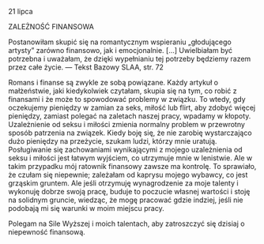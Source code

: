 21 lipca

ZALEŻNOŚĆ FINANSOWA

 Postanowiłam skupić się na romantycznym wspieraniu „głodującego artysty” zarówno finansowo, jak i emocjonalnie. [...] Uwielbiałam być potrzebna i uważałam, że dzięki wypełnianiu tej potrzeby będziemy razem przez całe życie. — Tekst Bazowy SLAA, str. 72

 Romans i finanse są zwykle ze sobą powiązane. Każdy artykuł o małżeństwie, jaki kiedykolwiek czytałam, skupia się na tym, co robić z finansami i że może to spowodować problemy w związku. To wtedy, gdy oczekujemy pieniędzy w zamian za seks, miłość lub flirt, aby zdobyć więcej pieniędzy, zamiast polegać na zaletach naszej pracy, wpadamy w kłopoty. Uzależnienie od seksu i miłości zmienia normalny problem w przewrotny sposób patrzenia na związek. Kiedy boję się, że nie zarobię wystarczająco dużo pieniędzy na przeżycie, szukam ludzi, którzy mnie uratują. Posługiwanie się zachowaniami wynikającymi z mojego uzależnienia od seksu i miłości jest łatwym wyjściem, co utrzymuje mnie w lenistwie. Ale w takim przypadku mój ratownik finansowy zawsze ma kontrolę. To sprawiało, że czułam się niepewnie; zależałam od kaprysu mojego wybawcy, co jest grząskim gruntem. Ale jeśli otrzymuję wynagrodzenie za moje talenty i wykonuję dobrze swoją pracę, buduje to poczucie własnej wartości i stoję na solidnym gruncie, wiedząc, że mogę pracować gdzie indziej, jeśli nie podobają mi się warunki w moim miejscu pracy.

 Polegam na Sile Wyższej i moich talentach, aby zatroszczyć się dzisiaj o niepewność finansową.
